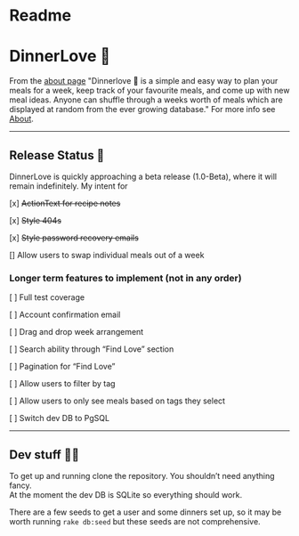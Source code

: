 # Readme

# DinnerLove 🥑

From the [about page](https://dinnerlove.herokuapp.com/about) "Dinnerlove 🥑 is
a simple and easy way to plan your meals for a week, keep track of your
favourite meals, and come up with new meal ideas.
Anyone can shuffle through a weeks worth of meals which are displayed at random
from the ever growing database."
For more info see [About](https://dinnerlove.herokuapp.com/about).

---

## Release Status 🥳

DinnerLove is quickly approaching a beta release (1.0-Beta), where it will remain
indefinitely. My intent for

[x] ~~ActionText for recipe notes~~

[x] ~~Style 404s~~

[x] ~~Style password recovery emails~~

[] Allow users to swap individual meals out of a week

### Longer term features to implement (not in any order)

[ ] Full test coverage

[ ] Account confirmation email

[ ] Drag and drop week arrangement

[ ] Search ability through “Find Love” section

[ ] Pagination for “Find Love”

[ ] Allow users to filter by tag

[ ] Allow users to only see meals based on tags they select

[ ] Switch dev DB to PgSQL

---

## Dev stuff 👩‍💻

To get up and running clone the repository. You shouldn’t need anything fancy.  
At the moment the dev DB is SQLite so everything should work.

There are a few seeds to get a user and some dinners set up, so it may be worth
running `rake db:seed` but these seeds are not comprehensive.
